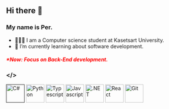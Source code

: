 ## Hi there 👋

### My name is Per.
- 👨🏻‍💻 I am a Computer science student at Kasetsart University.
- 🌱 I’m currently learning about software development.

<h5 style="color:red;">*Now: Focus on Back-End development.<h5/>

### </>
<a href="" title="C#"><img src="https://github.com/get-icon/geticon/blob/master/icons/c-sharp.svg" alt="C#" width="50px" height="50px"></a>
<a href="https://www.python.org/" title="Python"><img src="https://github.com/get-icon/geticon/raw/master/icons/python.svg" alt="Python" width="50px" height="50px"></a>
<a href="https://www.typescriptlang.org/" title="Typescript"><img src="https://github.com/get-icon/geticon/raw/master/icons/typescript-icon.svg" alt="Typescript" width="50px" height="50px"></a>
<a href="https://github.com/get-icon/geticon/blob/master/icons/javascript.svg" title="Javascript" height="50px"><img src="https://github.com/get-icon/geticon/blob/master/icons/javascript.svg" alt="Javascript" width="50px"/></a>
<a href="https://dotnet.microsoft.com/en-us/apps/aspnet" title=".NET"><img src="https://github.com/get-icon/geticon/blob/master/icons/dotnet.svg" alt=".NET" width="50px" height="50px"></a>
<a href="https://reactjs.org/" title="React"><img src="https://github.com/get-icon/geticon/raw/master/icons/react.svg" alt="React" width="50px" height="50px"></a>
<a href="https://git-scm.com/" title="Git"><img src="https://github.com/get-icon/geticon/raw/master/icons/git-icon.svg" alt="Git" width="50px" height="50px"></a>


